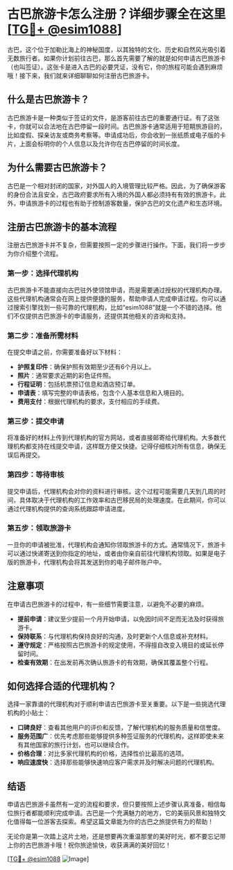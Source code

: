 # 古巴旅游卡怎么注册？详细步骤全在这里[[TG💪+ @esim1088](https://t.me/s/esim1088)]

古巴，这个位于加勒比海上的神秘国度，以其独特的文化、历史和自然风光吸引着无数旅行者。如果你计划前往古巴，那么首先需要了解的就是如何申请古巴旅游卡（也叫签证）。这张卡是进入古巴的必要凭证，没有它，你的旅程可能会遇到麻烦哦！接下来，我们就来详细聊聊如何注册古巴旅游卡。

## 什么是古巴旅游卡？

古巴旅游卡是一种类似于签证的文件，是游客前往古巴的重要通行证。有了这张卡，你就可以合法地在古巴停留一段时间。古巴旅游卡通常适用于短期旅游目的，比如度假、探亲访友或商务考察等。申请成功后，你会收到一张纸质或电子版的卡片，上面会标明你的个人信息以及允许你在古巴停留的时间长度。

## 为什么需要古巴旅游卡？

古巴是一个相对封闭的国家，对外国人的入境管理比较严格。因此，为了确保游客的身份合法且安全，古巴政府要求所有入境的外国人都必须持有有效的旅游卡。此外，申请旅游卡的过程也有助于控制游客数量，保护古巴的文化遗产和生态环境。

## 注册古巴旅游卡的基本流程

注册古巴旅游卡并不复杂，但需要按照一定的步骤进行操作。下面，我们将一步步为你介绍整个流程。

### 第一步：选择代理机构

古巴旅游卡不能直接向古巴驻外使领馆申请，而是需要通过授权的代理机构办理。这些代理机构通常会在网上提供便捷的服务，帮助申请人完成申请过程。你可以通过搜索引擎找到一些可靠的代理机构，比如“esim1088”就是一个不错的选择。他们不仅提供古巴旅游卡的申请服务，还提供其他相关的咨询和支持。

### 第二步：准备所需材料

在提交申请之前，你需要准备好以下材料：

- **护照复印件**：确保护照有效期至少还有6个月以上。
- **照片**：通常要求近期的彩色证件照。
- **行程证明**：包括机票预订信息和酒店预订单。
- **申请表**：填写完整的申请表格，包含个人基本信息和入境目的。
- **费用支付**：根据代理机构的要求，支付相应的手续费。

### 第三步：提交申请

将准备好的材料上传到代理机构的官方网站，或者直接邮寄给代理机构。大多数代理机构都支持在线提交申请，这样既方便又快捷。记得仔细核对所有信息，确保无误后再提交。

### 第四步：等待审核

提交申请后，代理机构会对你的资料进行审核。这个过程可能需要几天到几周的时间，具体取决于代理机构的工作效率和古巴移民局的处理速度。在此期间，你可以通过代理机构提供的查询系统跟踪申请进度。

### 第五步：领取旅游卡

一旦你的申请被批准，代理机构会通知你领取旅游卡的方式。通常情况下，旅游卡可以通过快递寄送到你指定的地址，或者由你亲自前往代理机构领取。如果是电子版的旅游卡，代理机构会将其发送到你的电子邮件账户中。

## 注意事项

在申请古巴旅游卡的过程中，有一些细节需要注意，以避免不必要的麻烦。

- **提前申请**：建议至少提前一个月开始申请，以免因时间不足而无法及时获得旅游卡。
- **保持联系**：与代理机构保持良好的沟通，及时更新个人信息或补充材料。
- **遵守规定**：严格按照古巴旅游卡的规定使用，不得擅自改变入境目的或延长停留时间。
- **检查有效期**：在出发前再次确认旅游卡的有效期，确保其覆盖整个行程。

## 如何选择合适的代理机构？

选择一家靠谱的代理机构对于顺利申请古巴旅游卡至关重要。以下是一些挑选代理机构的小贴士：

- **口碑良好**：查看其他用户的评价和反馈，了解代理机构的服务质量和信誉度。
- **服务范围广**：优先考虑那些能够提供多种签证服务的代理机构，这样即使未来有其他国家的旅行计划，也可以继续合作。
- **价格合理**：对比多家代理机构的价格，选择性价比最高的选项。
- **响应速度快**：选择那些能够快速响应客户需求并及时解决问题的代理机构。

## 结语

申请古巴旅游卡虽然有一定的流程和要求，但只要按照上述步骤认真准备，相信每位旅行者都能顺利完成申请。古巴是一个充满魅力的地方，它的美丽风景和独特文化值得每一位游客去探索。希望这篇文章能为你的古巴之旅提供有力的帮助！

无论你是第一次踏上这片土地，还是想要再次重温那里的美好时光，都不要忘记带上你的古巴旅游卡哦！祝你旅途愉快，收获满满的美好回忆！

[[TG💪+ @esim1088](https://t.me/s/esim1088) ![Image](https://i.postimg.cc/4NQfJmqS/Snipaste-2025-05-13-00-14-12.png)]